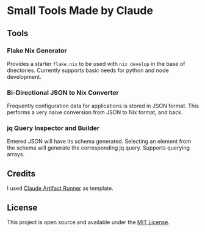 # Small Tools Made by Claude

## Tools

### Flake Nix Generator

Provides a starter `flake.nix` to be used with `nix develop` in the base of directories. Currently supports basic needs for python and node development.

### Bi-Directional JSON to Nix Converter

Frequently configuration data for applications is stored in JSON format. This performs a very naive conversion from JSON to Nix format, and back.

### jq Query Inspector and Builder

Entered JSON will have its schema generated. Selecting an element from the schema will generate the corresponding jq query. Supports querying arrays.

## Credits

I used [Claude Artifact Runner](https://github.com/claudio-silva/claude-artifact-runner) as template.

## License

This project is open source and available under the [MIT License](LICENSE).
